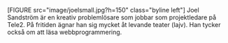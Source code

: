 [FIGURE src="image/joelsmall.jpg?h=150" class="byline left"]
Joel Sandström är en  kreativ problemlösare som jobbar som projektledare på Tele2. På fritiden ägnar han sig mycket åt levande teater (lajv). Han tycker också om att läsa webbprogrammering.
